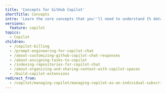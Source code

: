```yaml
---
title: 'Concepts for GitHub Copilot'
shortTitle: Concepts
intro: 'Learn the core concepts that you''ll need to understand {% data variables.product.prodname_copilot %}.'
versions:
  feature: copilot
topics:
  - Copilot
children:
  - /copilot-billing
  - /prompt-engineering-for-copilot-chat
  - /about-customizing-github-copilot-chat-responses
  - /about-assigning-tasks-to-copilot
  - /indexing-repositories-for-copilot-chat
  - /about-organizing-and-sharing-context-with-copilot-spaces
  - /build-copilot-extensions
redirect_from:
  - /copilot/managing-copilot/managing-copilot-as-an-individual-subscriber/billing-and-payments
---
```


